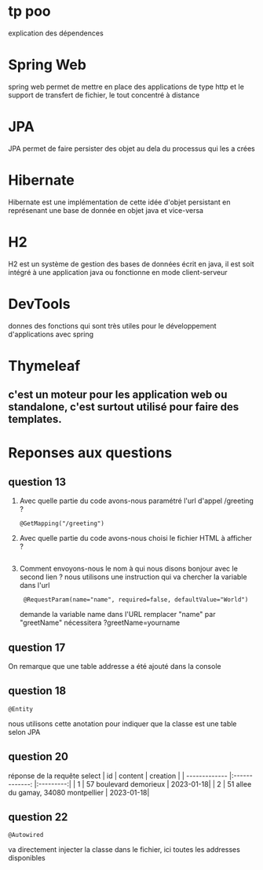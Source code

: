 # tp poo
explication des dépendences
# Spring Web
spring web permet de mettre en place des applications de type http et le support de transfert de fichier, le tout concentré à distance
# JPA
JPA permet de faire persister des objet au dela du processus qui les a crées
# Hibernate
Hibernate est une implémentation de cette idée d'objet persistant en représenant une base de donnée en objet java et vice-versa
# H2
H2 est un système de gestion des bases de données écrit en java, il est soit intégré à une application java ou fonctionne en mode client-serveur
# DevTools
donnes des fonctions qui sont très utiles pour le développement d'applications avec spring
# Thymeleaf
c'est un moteur pour les application web ou standalone, c'est surtout utilisé pour faire des templates.
---
# Reponses aux questions
## question 13
1. Avec quelle partie du code avons-nous paramétré l'url d'appel /greeting ?
   ```
   @GetMapping("/greeting")
   ```
2. Avec quelle partie du code avons-nous choisi le fichier HTML à afficher ?
   ```
   ```
3. Comment envoyons-nous le nom à qui nous disons bonjour avec le second lien ?
   nous utilisons une instruction qui va chercher la variable dans l'url
   ```
    @RequestParam(name="name", required=false, defaultValue="World")
   ```
   demande la variable name dans l'URL remplacer "name" par "greetName" nécessitera ?greetName=yourname
## question 17
On remarque que une table addresse a été ajouté dans la console
## question 18
```
@Entity
```
nous utilisons cette anotation pour indiquer que la classe est une table selon JPA
## question 20
réponse de la requête select
| id            | content                                  | creation  |
| ------------- |:-------------:                           |:---------:|
| 1             | 57 boulevard demorieux                   | 2023-01-18|
| 2             | 51 allee du gamay, 34080 montpellier     | 2023-01-18|
## question 22
```
@Autowired
```
va directement injecter la classe dans le fichier, ici toutes les addresses disponibles